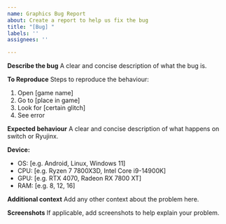 ```yaml
---
name: Graphics Bug Report
about: Create a report to help us fix the bug
title: "[Bug] "
labels: ''
assignees: ''

---
```


**Describe the bug**
A clear and concise description of what the bug is.

**To Reproduce**
Steps to reproduce the behaviour:
1. Open [game name]
2. Go to [place in game]
3. Look for [certain glitch]
4. See error

**Expected behaviour**
A clear and concise description of what happens on switch or Ryujinx.

**Device:**
 - OS: [e.g. Android, Linux, Windows 11]
 - CPU: [e.g. Ryzen 7 7800X3D,  Intel Core i9-14900K]
 - GPU: [e.g. RTX 4070, Radeon RX 7800 XT]
 - RAM: [e.g. 8, 12, 16]

**Additional context**
Add any other context about the problem here.

**Screenshots**
If applicable, add screenshots to help explain your problem.
